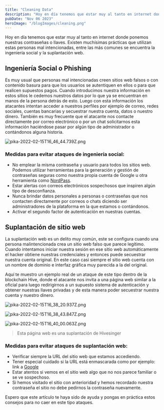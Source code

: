 ```yaml
---
title: "Cleaning Data"
description: "Hoy en día tenemos que estar muy al tanto en internet donde ponemos nuestras contraseñas o llaves..."
pubDate: "Nov 06 2023"
heroImage: "/blogImages/cleaning.png"
---
```


Hoy en día tenemos que estar muy al tanto en internet donde ponemos nuestras contraseñas o llaves. Existen muchísimas prácticas que utilizan estas personas mal intencionadas, entre las más comunes se encuentra la ingeniería social y la suplantación web. 

## Ingeniería Social o Phishing

Es muy usual que personas mal intencionadas creen sitios web falsos o con contenido basura para que los usuarios se autentiquen en ellos o para que realicen supuestos pagos. Cuando introducimos nuestra información en estos sitios le cedemos nuestros datos por lo que ya se encuentran en manos de la persona detrás de esto. Luego con esta información los atacantes intentan acceder a nuestros perfiles por ejemplo de correo, redes sociales, cuentas bancarias y secuestrar nuestra cuenta, datos o nuestro dinero. También es muy frecuente que el atacante nos contacte directamente por correo electrónico o por un chat solicitarnos esta información haciéndose pasar por algún tipo de administrador o contándonos alguna historia. 


![pika-2022-02-15T16_46_44.739Z.png](https://files.peakd.com/file/peakd-hive/manuelernestogr/23wr5dV7n3mhRN13soZhY255UUzxF5FKXweQfcv2M65N9RgiExYiCasLRjtcFesYFo2jW.png)


### Medidas para evitar ataques de ingeniería social:

- No emplear la misma contraseña y usuario para todos los sitios web. Podemos utilizar herramientas para la generación y gestión de contraseñas seguras como nuestra propia cuenta de Google u otra herramienta como [NordPass](https://nordpass.com/password-generator/).
- Estar alertas con correos electrónicos sospechosos que inspiren algún tipo de desconfianza.
- Nunca brindar datos personales a personas o contraseñas que nos contacten directamente por correos o chats diciendo ser administradores de la plataforma en la que estamos o contándonos.
- Activar el segundo factor de autenticación en nuestras cuentas.

## Suplantación de sitio web

La suplantación web es un delito muy común, este se configura cuando una persona malintencionada crea un sitio web falso que parece legítimo. Cuando intentamos iniciar nuestra sesión en ese sitio web automáticamente el hacker obtiene nuestras credenciales y entonces puede secuestrar nuestra cuenta original. En este caso casi siempre el sitio web cuenta con un nombre de dominio e interfaz gráfica muy parecida a la del original.

Aquí te muestro un ejemplo real de un ataque de este tipo dentro de la blockchain Hive, donde el atacante nos invita a una página web similar a la oficial para luego redirigirnos a un supuesto sistema de autenticación y obtener nuestras llaves privadas y de esta manera poder secuestrar nuestra cuenta y nuestro dinero.


![pika-2022-02-15T16_38_20.937Z.png](https://files.peakd.com/file/peakd-hive/manuelernestogr/48PUbWLZv9Y7WwnMLua6DgodotQfNqZhGiZqzdMy1q4DRn9oNkECKPt26Z5Gpc83pD.png)


![pika-2022-02-15T16_38_43.847Z.png](https://files.peakd.com/file/peakd-hive/manuelernestogr/Ep1YNJAZvQyFfxdZuepea2c9JrCixNuJ11RPfbSJhrrZ5fA3j25kybxEh6JJuCvkgnT.png)


![pika-2022-02-15T16_40_00.063Z.png](https://files.peakd.com/file/peakd-hive/manuelernestogr/23u6Smki8Qrdk6siFs6Jyz5YQ3swrRUA2Nesi8Bfz2L9NqAvita5tW1h3HvyGbTCPrsbK.png)
> Esta página web es una suplantación de Hivesinger



### Medidas para evitar ataques de suplantación web:

- Verificar siempre la URL del sitio web que estamos accediendo.
- Tener especial cuidado si la URL está enmascarada como por ejemplo: link a [Google](https://facebook.com)
- Estar atentos si vemos en el sitio web algo que no nos parece familiar o se ve sospechoso.
- Si hemos visitado el sitio con anterioridad y hemos recordado nuestra contraseña el sitio no debe pedirnos la contraseña nuevamente.

Espero que este artículo te haya sido de ayuda y pongas en práctica estos consejos para no caer en este tipo ataques.